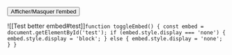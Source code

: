<button id="toggleButton" onClick="toggleEmbed()">Afficher/Masquer l'embed</button> 

![[Test better embed#test]]``` function toggleEmbed() { const embed = document.getElementById('test'); if (embed.style.display === 'none') { embed.style.display = 'block'; } else { embed.style.display = 'none'; } } ```
